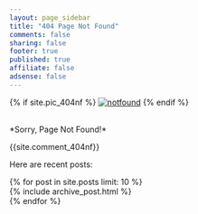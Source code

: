 ```yaml
---
layout: page_sidebar
title: "404 Page Not Found"
comments: false
sharing: false
footer: true
published: true
affiliate: false
adsense: false
---
```


{% if site.pic_404nf %}
<a href="{{ site.root_url }}/"><img src="{{ site.pic_404nf }}" alt="notfound" ></a>
{% endif %}

<br>
*Sorry, Page Not Found!*

{{site.comment_404nf}}

Here are recent posts:

<div id="blog-archives" class="missing" itemscope itemtype="https://schema.org/Blog">
  {% for post in site.posts limit: 10 %}
  <article class="index-article" itemprop="blogPost" itemscope itemtype="https://schema.org/BlogPosting">
    {% include archive_post.html %}
  </article>
  {% endfor %}
</div>

